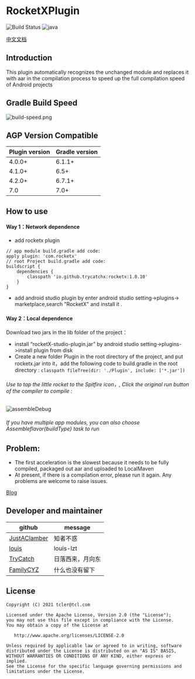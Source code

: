 # RocketXPlugin
![Build Status](https://img.shields.io/badge/build-passing-brightgreen)
![java](https://img.shields.io/badge/language-kotlin-Borange.svg)

[中文文档](https://github.com/trycatchx/RocketXPlugin/blob/master/README-ZH.md)

## Introduction

This plugin automatically recognizes the unchanged module and replaces it with aar in the compilation process to speed up the full compilation speed of Android projects

## Gradle Build Speed
![build-speed.png](https://github.com/trycatchx/RocketXPlugin/blob/master/IMG/build-speed.png)

## AGP Version Compatible
Plugin version | Gradle version
---|---
4.0.0+ | 6.1.1+
4.1.0+ | 6.5+
4.2.0+ |6.7.1+
7.0    |7.0+

## How to use

#### Way 1：Network dependence

* add rocketx plugin 

```
// app module build.gradle add code:
apply plugin: 'com.rocketx'
// root Project build.gradle add code:
buildscript {
    dependencies {
        classpath 'io.github.trycatchx:rocketx:1.0.10'
    }
}
```

* add android studio plugin by enter android studio setting->plugins-> marketplace,search "RocketX" and install it .

#### Way 2：Local dependence

Download two jars in the lib folder of the project：

* install “rocketX-studio-plugin.jar” by android studio setting->plugins->install plugin from disk 
* Create a new folder Plugin in the root directory of the project, and put rocketx.jar into it，add the following code to build.gradle in the root directory : `classpath fileTree(dir: './Plugin', include: ['*.jar'])`

######  Use to tap the little rocket to the Spitfire icon，, Click the original run button of the compiler to compile :
![assembleDebug](https://github.com/trycatchx/RocketXPlugin/blob/master/IMG/assembleDebug.jpeg)

###### If you have multiple app modules, you can also choose Assemble${flavor}${buildType} task to run


## Problem:
* The first acceleration is the slowest because it needs to be fully compiled, packaged out aar and uploaded to LocalMaven
* At present, if there is a compilation error, please run it again. Any problems are welcome to raise issues.


[Blog](https://www.jianshu.com/p/59b95b5a7fab)


## Developer and maintainer
 github | message
--- | ---
[JustAClamber](https://github.com/JustAClamber) | 知者不惑
[louis](https://github.com/louis-lzt)| louis-lzt
[TryCatch ](https://github.com/trycatchx)   |日落西来，月向东
[FamilyCYZ](https://github.com/FamilyCYZ) | 什么也没有留下


## License

```
Copyright (C) 2021 tcler@tcl.com

Licensed under the Apache License, Version 2.0 (the "License");
you may not use this file except in compliance with the License.
You may obtain a copy of the License at

   http://www.apache.org/licenses/LICENSE-2.0

Unless required by applicable law or agreed to in writing, software
distributed under the License is distributed on an "AS IS" BASIS,
WITHOUT WARRANTIES OR CONDITIONS OF ANY KIND, either express or implied.
See the License for the specific language governing permissions and
limitations under the License.
